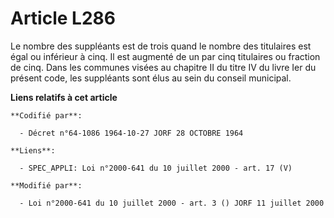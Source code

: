 # Article L286

Le nombre des suppléants est de trois quand le nombre des titulaires est égal ou inférieur à cinq. Il est augmenté de un par
cinq titulaires ou fraction de cinq. Dans les communes visées au chapitre II du titre IV du livre Ier du présent code, les
suppléants sont élus au sein du conseil municipal.

**Liens relatifs à cet article**

	**Codifié par**:

	  - Décret n°64-1086 1964-10-27 JORF 28 OCTOBRE 1964

	**Liens**:

	  - SPEC_APPLI: Loi n°2000-641 du 10 juillet 2000 - art. 17 (V)

	**Modifié par**:

	  - Loi n°2000-641 du 10 juillet 2000 - art. 3 () JORF 11 juillet 2000
